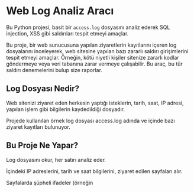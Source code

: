 # Web Log Analiz Aracı

Bu Python projesi, basit bir `access.log` dosyasını analiz ederek SQL injection, XSS gibi saldırıları tespit etmeyi amaçlar.

Bu proje, bir web sunucusuna yapılan ziyaretlerin kayıtlarını içeren log dosyalarını inceleyerek, web sitesine yapılan bazı zararlı saldırı girişimlerini tespit etmeyi amaçlar.
Örneğin, kötü niyetli kişiler sitenize zararlı kodlar göndermeye veya veri tabanına zarar vermeye çalışabilir. Bu araç, bu tür saldırı denemelerini bulup size raporlar.

## Log Dosyası Nedir?
Web sitenizi ziyaret eden herkesin yaptığı isteklerin, tarih, saat, IP adresi, yapılan işlem gibi bilgilerin kaydedildiği dosyadır.

Projede kullanılan örnek log dosyası access.log adında ve içinde bazı ziyaret kayıtları bulunuyor.

## Bu Proje Ne Yapar?
Log dosyasını okur, her satırı analiz eder.

İçindeki IP adreslerini, tarih ve saat bilgilerini, ziyaret edilen sayfaları alır.

Sayfalarda şüpheli ifadeler (örneğin <script> veya SQL sorgusu içeren kelimeler) varsa onları tespit eder.

Bulduğu bu şüpheli durumları bir liste halinde raporlar.

Örnek Şüpheli Durumlar
Web sayfasına zararlı kod enjekte etmeye çalışma (XSS saldırısı)

Veri tabanına zarar vermeye çalışma (SQL Enjeksiyonu)

## Kullanımı
1. Proje Dosyalarını İndirin
main.py — Projenin ana çalışma dosyası

log_parser.py — Log dosyasını okuyup satırları parçalayan dosya

detector.py — Şüpheli durumları tespit eden dosya

reporter.py — Bulunan şüpheli durumları raporlayan dosya

access.log — Analiz edilecek örnek log dosyası

2. Python Yüklü Olduğundan Emin Olun
Bu proje Python adlı programlama diliyle yazılmıştır.

3. Komut Satırından Çalıştırın
python main.py

4. Sonuçlar
Program çalıştıktan sonra aynı klasörde findings.json adlı dosya oluşur.Bu dosya, bulunan şüpheli ziyaretlerin ve saldırı girişimlerinin listesini içerir.


## access.log dosyası bu projede kullanılan örnek bir dosyadır.Gerçek sunuculardan farklı olarak, burada sadece örnek olması için birkaç ziyaret kaydı ve saldırı denemesi yer almaktadır.

## Neden Önemli?
Web siteleri saldırılara karşı savunmasız olabilir.

Bu tür bir analiz, site yöneticilerine nereden ve nasıl saldırı yapıldığını göstererek önlem almalarını sağlar.

